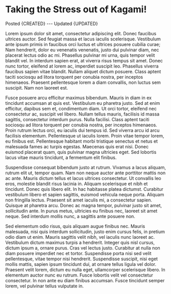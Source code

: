 <!--created 2984/1/12-->
<!--updated october 3 2986-->

# Taking the Stress out of Kagami!
Posted {CREATED} --- Updated {UPDATED}

Lorem ipsum dolor sit amet, consectetur adipiscing elit. Donec faucibus ultrices
auctor. Sed feugiat massa et lacus iaculis scelerisque. Vestibulum ante ipsum
primis in faucibus orci luctus et ultrices posuere cubilia curae; Nam hendrerit,
dolor eu venenatis venenatis, justo dui pulvinar diam, nec placerat lectus odio
ac mi. Phasellus pulvinar mi urna, quis tempor velit blandit vel. In interdum
sapien erat, at viverra risus tempus sit amet. Donec nunc tortor, eleifend at
lorem ac, imperdiet suscipit leo. Phasellus viverra faucibus sapien vitae
blandit. Nullam aliquet dictum posuere. Class aptent taciti sociosqu ad litora
torquent per conubia nostra, per inceptos himenaeos. Praesent pellentesque lorem
a diam convallis, non luctus sem suscipit. Nam non laoreet est.

Fusce posuere arcu efficitur maximus bibendum. Mauris in diam in ex tincidunt
accumsan at quis est. Vestibulum eu pharetra justo. Sed at enim efficitur,
dapibus sem et, condimentum diam. Ut orci tortor, eleifend nec consectetur ac,
suscipit vel libero. Nullam tellus mauris, facilisis id massa sagittis,
consectetur interdum purus. Nulla facilisi. Class aptent taciti sociosqu ad
litora torquent per conubia nostra, per inceptos himenaeos. Proin rutrum lectus
orci, eu iaculis dui tempus id. Sed viverra arcu id arcu facilisis elementum.
Pellentesque ut iaculis lorem. Proin vitae tempor lorem, eu finibus est.
Pellentesque habitant morbi tristique senectus et netus et malesuada fames ac
turpis egestas. Maecenas quis erat nisi. Donec euismod placerat quam, quis
pulvinar magna ultricies eget. Sed lobortis lacus vitae mauris tincidunt, a
fermentum elit finibus.

Suspendisse consequat bibendum justo at rutrum. Vivamus a lacus aliquam, rutrum
elit ut, tempor quam. Nam non neque auctor ante porttitor mattis non ac ante.
Mauris dictum tellus et lacus ultrices consectetur. Ut convallis leo eros,
molestie blandit risus lacinia in. Aliquam scelerisque et nibh et tincidunt.
Donec quis libero elit. In hac habitasse platea dictumst. Curabitur vestibulum
libero et sapien sagittis, euismod vehicula neque porta. Aliquam non fringilla
lectus. Praesent sit amet iaculis mi, a consectetur sapien. Quisque at pharetra
arcu. Donec ac magna tempor, pulvinar justo sit amet, sollicitudin ante. In
purus metus, ultricies eu finibus nec, laoreet sit amet neque. Sed interdum
mollis nunc, a sagittis ante posuere non.

Sed elementum odio risus, quis aliquam augue finibus nec. Mauris malesuada, nisi
quis interdum sollicitudin, justo enim cursus felis, in pretium odio diam ut
enim. Mauris sagittis velit nibh, vel iaculis nunc laoreet ac. Vestibulum dictum
maximus turpis a hendrerit. Integer quis nisl cursus, dictum ipsum a, ornare
purus. Cras vel lectus justo. Curabitur at nulla non diam posuere imperdiet nec
et tortor. Suspendisse porta nisi sed velit pellentesque, vitae tempor nisi
hendrerit. Suspendisse suscipit, nisi eget mollis mattis, sapien ipsum tincidunt
dui, at ornare tellus ligula vel dolor. Praesent velit lorem, dictum eu nulla
eget, ullamcorper scelerisque libero. In elementum auctor nunc eu rutrum. Fusce
lobortis velit vel consectetur consectetur. In non ante eu diam finibus
accumsan. Fusce tincidunt semper lorem, vel pulvinar tellus vulputate in.
